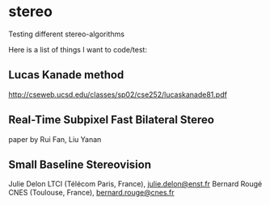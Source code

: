 # stereo
Testing different stereo-algorithms

Here is a list of things I want to code/test:

## Lucas Kanade method
http://cseweb.ucsd.edu/classes/sp02/cse252/lucaskanade81.pdf

## Real-Time Subpixel Fast Bilateral Stereo
paper by Rui Fan, Liu Yanan

## Small Baseline Stereovision
Julie Delon LTCI (Télécom Paris, France), julie.delon@enst.fr
Bernard Rougé CNES (Toulouse, France), bernard.rouge@cnes.fr
